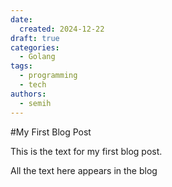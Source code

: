 ```yaml
---
date:
  created: 2024-12-22
draft: true
categories:
  - Golang
tags:
  - programming
  - tech
authors:
  - semih
---
```


#My First Blog Post

This is the text for my first blog post.

<!-- more -->

All the text here appears in the blog
